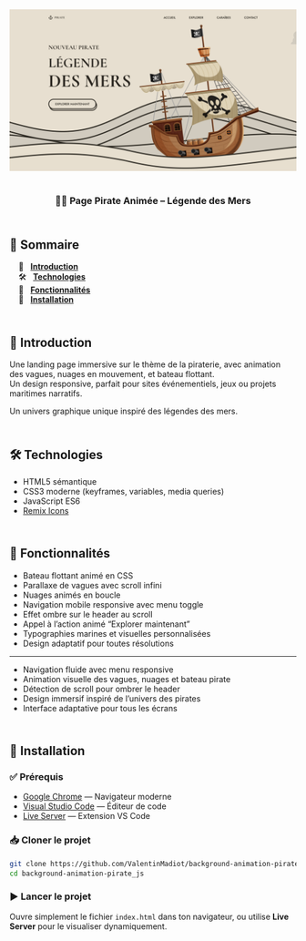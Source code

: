 <div align="center">  
  <a href="https://background-animation-pirate.netlify.app/" target="_blank">  
    <img src=".docs/preview.png" alt="Aperçu du projet Pirate" />  
  </a>  
  </br></br>  
  <h3 align="center">🏴‍☠️ Page Pirate Animée – Légende des Mers</h3>  
</div>

## <br /> 📌 Sommaire

&nbsp;&nbsp;&nbsp; 🎨 &nbsp; [**Introduction**](#introduction)<br />
&nbsp;&nbsp;&nbsp; 🛠️ &nbsp; [**Technologies**](#technologies)<br />
&nbsp;&nbsp;&nbsp; 🎯 &nbsp; [**Fonctionnalités**](#fonctionnalités)<br />
&nbsp;&nbsp;&nbsp; 🚀 &nbsp; [**Installation**](#installation)<br />

## <br /> <a name="introduction">🎨 Introduction</a>

Une landing page immersive sur le thème de la piraterie, avec animation des vagues, nuages en mouvement, et bateau flottant.  
Un design responsive, parfait pour sites événementiels, jeux ou projets maritimes narratifs.

Un univers graphique unique inspiré des légendes des mers.

## <br /> <a name="technologies">🛠️ Technologies</a>

- HTML5 sémantique
- CSS3 moderne (keyframes, variables, media queries)
- JavaScript ES6
- [Remix Icons](https://remixicon.com/)

## <br /> <a name="fonctionnalités">🎯 Fonctionnalités</a>

- Bateau flottant animé en CSS
- Parallaxe de vagues avec scroll infini
- Nuages animés en boucle
- Navigation mobile responsive avec menu toggle
- Effet ombre sur le header au scroll
- Appel à l’action animé “Explorer maintenant”
- Typographies marines et visuelles personnalisées
- Design adaptatif pour toutes résolutions

---

- Navigation fluide avec menu responsive
- Animation visuelle des vagues, nuages et bateau pirate
- Détection de scroll pour ombrer le header
- Design immersif inspiré de l’univers des pirates
- Interface adaptative pour tous les écrans

## <br /> <a name="installation">🚀 Installation</a>

### ✅ Prérequis

- [Google Chrome](https://www.google.com/) — Navigateur moderne
- [Visual Studio Code](https://code.visualstudio.com/) — Éditeur de code
- [Live Server](https://marketplace.visualstudio.com/items?itemName=ritwickdey.LiveServer) — Extension VS Code

### 📥 Cloner le projet

```bash
git clone https://github.com/ValentinMadiot/background-animation-pirate_js
cd background-animation-pirate_js
```

### ▶️ Lancer le projet

Ouvre simplement le fichier `index.html` dans ton navigateur, ou utilise **Live Server** pour le visualiser dynamiquement.
